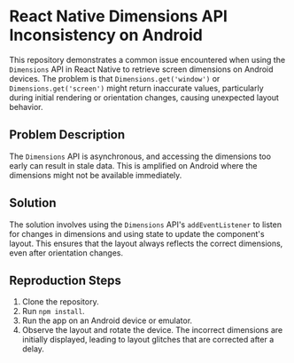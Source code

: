 # React Native Dimensions API Inconsistency on Android

This repository demonstrates a common issue encountered when using the `Dimensions` API in React Native to retrieve screen dimensions on Android devices.  The problem is that `Dimensions.get('window')` or `Dimensions.get('screen')` might return inaccurate values, particularly during initial rendering or orientation changes, causing unexpected layout behavior.

## Problem Description
The `Dimensions` API is asynchronous, and accessing the dimensions too early can result in stale data. This is amplified on Android where the dimensions might not be available immediately.

## Solution
The solution involves using the `Dimensions` API's `addEventListener` to listen for changes in dimensions and using state to update the component's layout. This ensures that the layout always reflects the correct dimensions, even after orientation changes.

## Reproduction Steps
1. Clone the repository.
2. Run `npm install`.
3. Run the app on an Android device or emulator.
4. Observe the layout and rotate the device.  The incorrect dimensions are initially displayed, leading to layout glitches that are corrected after a delay.